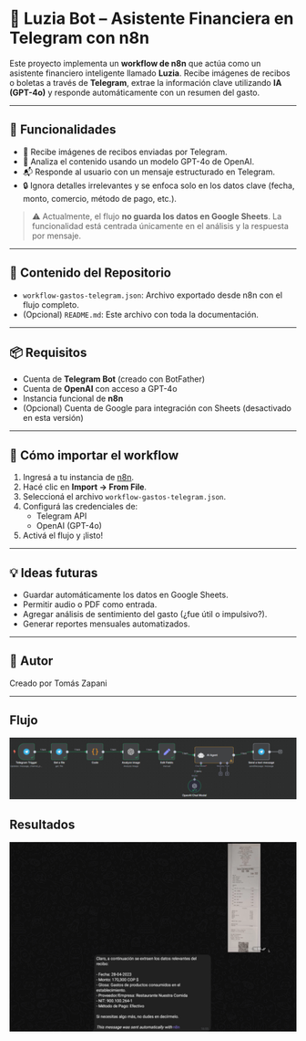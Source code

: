 # 🧾 Luzia Bot – Asistente Financiera en Telegram con n8n

Este proyecto implementa un **workflow de n8n** que actúa como un asistente financiero inteligente llamado **Luzia**. Recibe imágenes de recibos o boletas a través de **Telegram**, extrae la información clave utilizando **IA (GPT-4o)** y responde automáticamente con un resumen del gasto.

---

## 🚀 Funcionalidades

- 📸 Recibe imágenes de recibos enviadas por Telegram.
- 🧠 Analiza el contenido usando un modelo GPT-4o de OpenAI.
- 📬 Responde al usuario con un mensaje estructurado en Telegram.
- 🔒 Ignora detalles irrelevantes y se enfoca solo en los datos clave (fecha, monto, comercio, método de pago, etc.).

> ⚠️ Actualmente, el flujo **no guarda los datos en Google Sheets**. La funcionalidad está centrada únicamente en el análisis y la respuesta por mensaje.

---

## 📂 Contenido del Repositorio

- `workflow-gastos-telegram.json`: Archivo exportado desde n8n con el flujo completo.
- (Opcional) `README.md`: Este archivo con toda la documentación.

---

## 📦 Requisitos

- Cuenta de **Telegram Bot** (creado con BotFather)
- Cuenta de **OpenAI** con acceso a GPT-4o
- Instancia funcional de **n8n**
- (Opcional) Cuenta de Google para integración con Sheets (desactivado en esta versión)

---

## 🔧 Cómo importar el workflow

1. Ingresá a tu instancia de [n8n](https://n8n.io).
2. Hacé clic en **Import → From File**.
3. Seleccioná el archivo `workflow-gastos-telegram.json`.
4. Configurá las credenciales de:
   - Telegram API
   - OpenAI (GPT-4o)
5. Activá el flujo y ¡listo!

---

## 💡 Ideas futuras

- Guardar automáticamente los datos en Google Sheets.
- Permitir audio o PDF como entrada.
- Agregar análisis de sentimiento del gasto (¿fue útil o impulsivo?).
- Generar reportes mensuales automatizados.

---

## 🧠 Autor

Creado por Tomás Zapani

---
## Flujo
![Texto alternativo](Flujo.png)

## Resultados
![Texto alternativo](Resultados.png)

